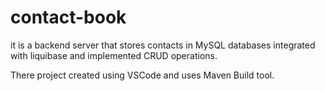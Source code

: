 # contact-book
it is a backend server that stores contacts in MySQL databases integrated with liquibase and implemented CRUD operations.

There project created using VSCode and uses Maven Build tool.
